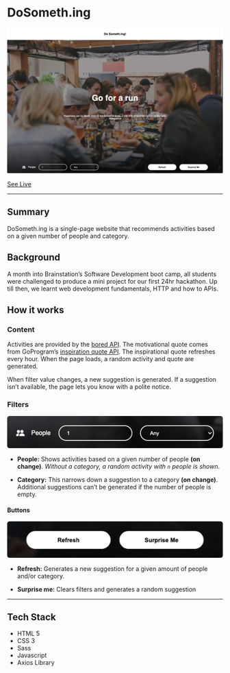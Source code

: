 # DoSometh.ing

![App screenshot showing activity suggestions and filters](./assets/readme/00_main.png)

[See Live](https://pensive1.github.io/Do-Something/)

---

## Summary

DoSometh.ing is a single-page website that recommends activities based on a given number of people and category.

## Background

A month into Brainstation’s Software Development boot camp, all students were challenged to produce a mini project for our first 24hr hackathon. Up till then, we learnt web development fundamentals, HTTP and how to APIs.

## How it works

### Content

Activities are provided by the [bored API](https://www.boredapi.com/). The motivational quote comes from GoProgram’s [inspiration quote API](https://api.goprogram.ai/inspiration/docs/). The inspirational quote refreshes every hour. When the page loads, a random activity and quote are generated.

When filter value changes, a new suggestion is generated. If a suggestion isn’t available, the page lets you know with a polite notice.

### Filters

![Interface filters](./assets/readme/01_filters.png)

- **People:** Shows activities based on a given number of people **(on change)**. _Without a category, a random activity with `n` people is shown_.

- **Category:** This narrows down a suggestion to a category **(on change)**. Additional suggestions can’t be generated if the number of people is empty.

#### Buttons

![Interface buttons](./assets/readme/02_buttons.png)

- **Refresh:** Generates a new suggestion for a given amount of people and/or category.

- **Surprise me:** Clears filters and generates a random suggestion

---

## Tech Stack

- HTML 5
- CSS 3
- Sass
- Javascript
- Axios Library
